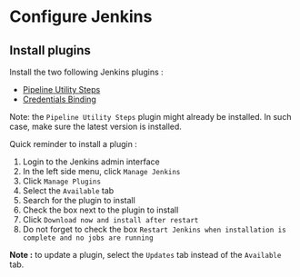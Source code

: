 # Configure Jenkins

## Install plugins

Install the two following Jenkins plugins :
 - [Pipeline Utility Steps](https://plugins.jenkins.io/pipeline-utility-steps)
 - [Credentials Binding](https://plugins.jenkins.io/credentials-binding)

Note: the `Pipeline Utility Steps` plugin might already be installed. In such case, make sure the latest version is installed.

Quick reminder to install a plugin :
 1. Login to the Jenkins admin interface
 2. In the left side menu, click `Manage Jenkins`
 3. Click `Manage Plugins`
 4. Select the `Available` tab
 5. Search for the plugin to install
 6. Check the box next to the plugin to install
 7. Click `Download now and install after restart`
 8. Do not forget to check the box `Restart Jenkins when installation is complete and no jobs are running`

__Note :__ to update a plugin, select the `Updates` tab instead of the `Available` tab.
